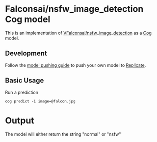 # Falconsai/nsfw_image_detection Cog model

This is an implementation of [VFalconsai/nsfw_image_detection](https://huggingface.co/Falconsai/nsfw_image_detection) as a [Cog](https://github.com/replicate/cog) model.

## Development

Follow the [model pushing guide](https://replicate.com/docs/guides/push-a-model) to push your own model to [Replicate](https://replicate.com).

## Basic Usage

Run a prediction

    cog predict -i image=@falcon.jpg


# Output

The model will either return the string "normal" or "nsfw"
